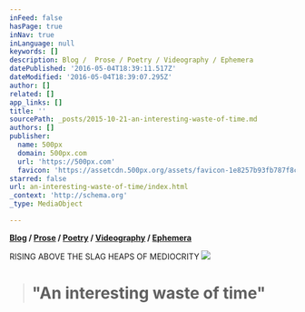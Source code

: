 ```yaml
---
inFeed: false
hasPage: true
inNav: true
inLanguage: null
keywords: []
description: Blog /  Prose / Poetry / Videography / Ephemera
datePublished: '2016-05-04T18:39:11.517Z'
dateModified: '2016-05-04T18:39:07.295Z'
author: []
related: []
app_links: []
title: ''
sourcePath: _posts/2015-10-21-an-interesting-waste-of-time.md
authors: []
publisher:
  name: 500px
  domain: 500px.com
  url: 'https://500px.com'
  favicon: 'https://assetcdn.500px.org/assets/favicon-1e8257b93fb787f8ceb66b5522ee853c.ico'
starred: false
url: an-interesting-waste-of-time/index.html
_context: 'http://schema.org'
_type: MediaObject

---
```

**[Blog][0] / [Prose][1] / [Poetry][2] / [Videography][3] / [Ephemera][4]**

RISING ABOVE THE SLAG HEAPS OF MEDIOCRITY
![](https://the-grid-user-content.s3-us-west-2.amazonaws.com/326537c1-9605-4a7d-8fd2-acc85977da30.jpg)

> # "An interesting waste of time"



[0]: blog
[1]: prose
[2]: poetry
[3]: videography
[4]: null